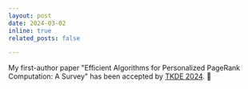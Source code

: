 ```yaml
---
layout: post
date: 2024-03-02
inline: true
related_posts: false

---
```


My first-author paper "Efficient Algorithms for Personalized PageRank Computation: A Survey" has been accepted by [TKDE 2024](https://www.computer.org/csdl/journal/tk). :tada:

